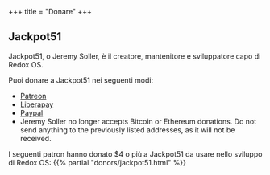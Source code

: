 +++
title = "Donare"
+++

## Jackpot51

Jackpot51, o Jeremy Soller, è il creatore, mantenitore e sviluppatore capo di Redox OS.

Puoi donare a Jackpot51 nei seguenti modi:

- [Patreon](https://www.patreon.com/redox_os)
- [Liberapay](https://liberapay.com/redox_os)
- [Paypal](https://www.paypal.me/redoxos)
- Jeremy Soller no longer accepts Bitcoin or Ethereum donations. Do not send
  anything to the previously listed addresses, as it will not be received.

I seguenti patron hanno donato $4 o più a Jackpot51 da usare nello sviluppo di Redox OS:
{{% partial "donors/jackpot51.html" %}}
